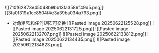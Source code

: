 ![[710f62873e45048b9bb13fa3586f49d5.png]]![[3fa0f319a1cc8504f4e3a39ba034a793.png]]
- 对角矩阵和任何矩阵可交换
![[Pasted image 20250622125528.png]]
![[Pasted image 20250622131725.png]]
![[Pasted image 20250622132707.png]]
![[Pasted image 20250622133812.png]]
![[Pasted image 20250622134435.png]]
![[Pasted image 20250622134823.png]]
